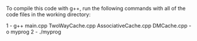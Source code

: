 To compile this code with g++, run the following commands with all of the code files in the working directory:

1 - g++ main.cpp TwoWayCache.cpp AssociativeCache.cpp DMCache.cpp -o myprog
2 - ./myprog